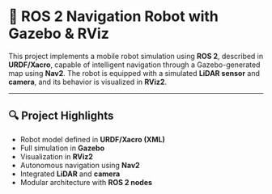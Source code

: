 # 🤖 ROS 2 Navigation Robot with Gazebo & RViz

This project implements a mobile robot simulation using **ROS 2**, described in **URDF/Xacro**, capable of intelligent navigation through a Gazebo-generated map using **Nav2**. The robot is equipped with a simulated **LiDAR sensor** and **camera**, and its behavior is visualized in **RViz2**.

---

## 🔍 Project Highlights

- Robot model defined in **URDF/Xacro (XML)**
- Full simulation in **Gazebo**
- Visualization in **RViz2**
- Autonomous navigation using **Nav2**
- Integrated **LiDAR** and **camera**
- Modular architecture with **ROS 2 nodes**
